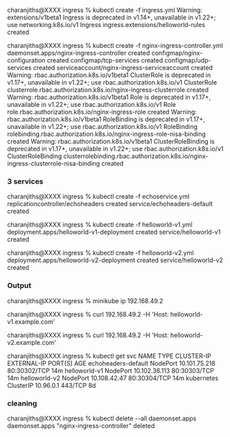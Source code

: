 charanjiths@XXXX ingress % kubectl create -f ingress.yml 
Warning: extensions/v1beta1 Ingress is deprecated in v1.14+, unavailable in v1.22+; use networking.k8s.io/v1 Ingress
ingress.extensions/helloworld-rules created

charanjiths@XXXX ingress % kubectl create -f nginx-ingress-controller.yml 
daemonset.apps/nginx-ingress-controller created
configmap/nginx-configuration created
configmap/tcp-services created
configmap/udp-services created
serviceaccount/nginx-ingress-serviceaccount created
Warning: rbac.authorization.k8s.io/v1beta1 ClusterRole is deprecated in v1.17+, unavailable in v1.22+; use rbac.authorization.k8s.io/v1 ClusterRole
clusterrole.rbac.authorization.k8s.io/nginx-ingress-clusterrole created
Warning: rbac.authorization.k8s.io/v1beta1 Role is deprecated in v1.17+, unavailable in v1.22+; use rbac.authorization.k8s.io/v1 Role
role.rbac.authorization.k8s.io/nginx-ingress-role created
Warning: rbac.authorization.k8s.io/v1beta1 RoleBinding is deprecated in v1.17+, unavailable in v1.22+; use rbac.authorization.k8s.io/v1 RoleBinding
rolebinding.rbac.authorization.k8s.io/nginx-ingress-role-nisa-binding created
Warning: rbac.authorization.k8s.io/v1beta1 ClusterRoleBinding is deprecated in v1.17+, unavailable in v1.22+; use rbac.authorization.k8s.io/v1 ClusterRoleBinding
clusterrolebinding.rbac.authorization.k8s.io/nginx-ingress-clusterrole-nisa-binding created

### 3 services

charanjiths@XXXX ingress % kubectl create -f echoservice.yml 
replicationcontroller/echoheaders created
service/echoheaders-default created

charanjiths@XXXX ingress % kubectl create -f helloworld-v1.yml 
deployment.apps/helloworld-v1-deployment created
service/helloworld-v1 created

charanjiths@XXXX ingress % kubectl create -f helloworld-v2.yml 
deployment.apps/helloworld-v2-deployment created
service/helloworld-v2 created


### Output

charanjiths@XXXX ingress % minikube ip
192.168.49.2

charanjiths@XXXX ingress % curl 192.168.49.2 -H 'Host: helloworld-v1.example.com'

charanjiths@XXXX ingress % curl 192.168.49.2 -H 'Host: helloworld-v2.example.com'

charanjiths@XXXX ingress % kubectl get svc
NAME                  TYPE        CLUSTER-IP      EXTERNAL-IP   PORT(S)        AGE
echoheaders-default   NodePort    10.101.75.218   <none>        80:30302/TCP   14m
helloworld-v1         NodePort    10.102.36.113   <none>        80:30303/TCP   14m
helloworld-v2         NodePort    10.108.42.47    <none>        80:30304/TCP   14m
kubernetes            ClusterIP   10.96.0.1       <none>        443/TCP        8d


### cleaning

charanjiths@XXXX ingress % kubectl delete --all daemonset.apps 
daemonset.apps "nginx-ingress-controller" deleted
